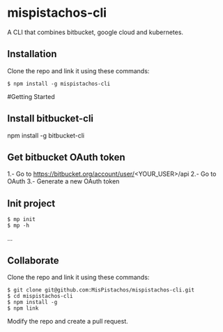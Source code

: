 # mispistachos-cli
A CLI that combines bitbucket, google cloud and kubernetes.

## Installation

Clone the repo and link it using these commands:
```
$ npm install -g mispistachos-cli

```

#Getting Started

## Install bitbucket-cli
npm install -g bitbucket-cli

## Get bitbucket OAuth token
1.- Go to https://bitbucket.org/account/user/<YOUR_USER>/api
2.- Go to OAuth
3.- Generate a new OAuth token


## Init project

```
$ mp init
$ mp -h

```

...

## Collaborate

Clone the repo and link it using these commands:
```
$ git clone git@github.com:MisPistachos/mispistachos-cli.git
$ cd mispistachos-cli
$ npm install -g
$ npm link
```
Modify the repo and create a pull request.